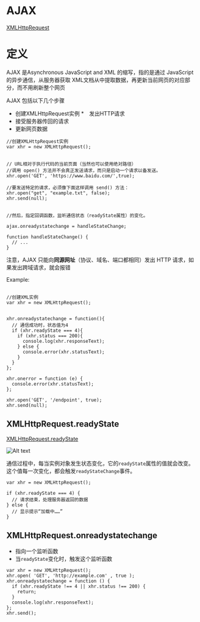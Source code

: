 
# AJAX

[XMLHttpRequest](https://wangdoc.com/javascript/bom/xmlhttprequest.html)

# 定义

AJAX 是Asynchronous JavaScript and XML 的缩写，指的是通过 JavaScript 的异步通信，从服务器获取 XML文档从中提取数据，再更新当前网页的对应部分，而不用刷新整个网页


AJAX 包括以下几个步骤
* 创建XMLHttpRequest实例
*　发出HTTP请求
* 接受服务器传回的请求
* 更新网页数据

```
//创建XMLHttpRequest实例
var xhr = new XMLHttpRequest();


// URL相对于执行代码的当前页面（当然也可以使用绝对路径）
//调用 open() 方法并不会真正发送请求，而只是启动一个请求以备发送。
xhr.open('GET', 'https://www.baidu.com/',true);

//要发送特定的请求，必须像下面这样调用 send() 方法：
xhr.open("get", "example.txt", false);
xhr.send(null);


//然后，指定回调函数，监听通信状态（readyState属性）的变化。

ajax.onreadystatechange = handleStateChange;

function handleStateChange() {
  // ...
}
```

注意，AJAX 只能向**同源网址**（协议、域名、端口都相同）发出 HTTP 请求，如果发出跨域请求，就会报错

Example:

```

//创建XML实例
var xhr = new XMLHttpRequest();
 
 
xhr.onreadystatechange = function(){
  // 通信成功时，状态值为4
  if (xhr.readyState === 4){
    if (xhr.status === 200){
      console.log(xhr.responseText);
    } else {
      console.error(xhr.statusText);
    }
  }
};

xhr.onerror = function (e) {
  console.error(xhr.statusText);
};

xhr.open('GET', '/endpoint', true);
xhr.send(null);

```

## XMLHttpRequest.readyState

[XMLHttpRequest.readyState](https://developer.mozilla.org/en-US/docs/Web/API/XMLHttpRequest/readyState)

![Alt text](./ajax_1.png)


通信过程中，每当实例对象发生状态变化，它的`readyState`属性的值就会改变。这个值每一次变化，都会触发`readyStateChange`事件。

```
var xhr = new XMLHttpRequest();

if (xhr.readyState === 4) {
  // 请求结束，处理服务器返回的数据
} else {
  // 显示提示“加载中……”
}

```

## XMLHttpRequest.onreadystatechange

* 指向一个监听函数
* 当`readyState`变化时，触发这个监听函数

```
var xhr = new XMLHttpRequest();
xhr.open( 'GET', 'http://example.com' , true );
xhr.onreadystatechange = function () {
  if (xhr.readyState !== 4 || xhr.status !== 200) {
    return;
  }
  console.log(xhr.responseText);
};
xhr.send();

```